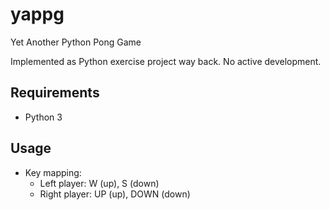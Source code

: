 # yappg
Yet Another Python Pong Game

Implemented as Python exercise project way back. No active development.

## Requirements
- Python 3

## Usage
- Key mapping: 
  - Left player: W (up), S (down)
  - Right player: UP (up), DOWN (down)
